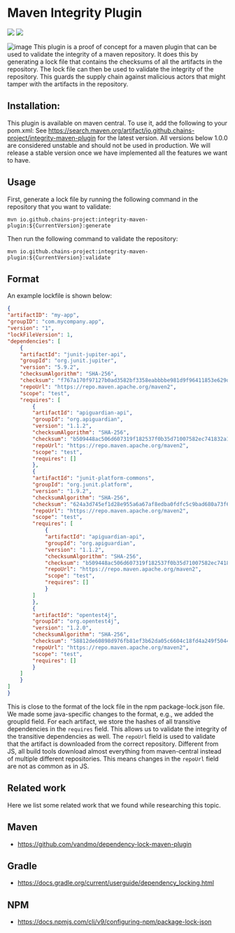 
# Maven Integrity Plugin
<p align="left">
	<a href="https://img.shields.io/badge/semver-2.0.0-blue" alt=SemVersion">
		<img src="https://img.shields.io/badge/semver-2.0.0-blue" /></a>
	<a href="https://maven-badges.herokuapp.com/maven-central/io.github.chains-project/integrity-maven-plugin/badge.png?gav=true" alt=Maven-Central">
		<img src="https://maven-badges.herokuapp.com/maven-central/io.github.chains-project/integrity-maven-plugin/badge.png?gav=true" /></a>
</p>


![image](https://user-images.githubusercontent.com/25300639/213881088-0c5abda8-9722-40d0-9e25-17558e63b0da.png)
This plugin is a proof of concept for a maven plugin that can be used to validate the integrity of a maven repository. It does this by generating a lock file that contains the checksums of all the artifacts in the repository. The lock file can then be used to validate the integrity of the repository.
This guards the supply chain against malicious actors that might tamper with the artifacts in the repository.

## Installation:

This plugin is available on maven central. To use it, add the following to your pom.xml:
See https://search.maven.org/artifact/io.github.chains-project/integrity-maven-plugin for the latest version.
All versions below 1.0.0 are considered unstable and should not be used in production.
We will release a stable version once we have implemented all the features we want to have.


## Usage
First, generate a lock file by running the following command in the repository that you want to validate:

```
mvn io.github.chains-project:integrity-maven-plugin:${CurrentVersion}:generate
```

Then run the following command to validate the repository:

```
mvn io.github.chains-project:integrity-maven-plugin:${CurrentVersion}:validate
```

## Format

An example lockfile is shown below:

```json
{
"artifactID": "my-app",
"groupID": "com.mycompany.app",
"version": "1",
"lockFileVersion": 1,
"dependencies": [
	{
	"artifactId": "junit-jupiter-api",
	"groupId": "org.junit.jupiter",
	"version": "5.9.2",
	"checksumAlgorithm": "SHA-256",
	"checksum": "f767a170f97127b0ad3582bf3358eabbbbe981d9f96411853e629d9276926fd5",
	"repoUrl": "https://repo.maven.apache.org/maven2",
	"scope": "test",
	"requires": [
		{
		"artifactId": "apiguardian-api",
		"groupId": "org.apiguardian",
		"version": "1.1.2",
		"checksumAlgorithm": "SHA-256",
		"checksum": "b509448ac506d607319f182537f0b35d71007582ec741832a1f111e5b5b70b38",
		"repoUrl": "https://repo.maven.apache.org/maven2",
		"scope": "test",
		"requires": []
		},
		{
		"artifactId": "junit-platform-commons",
		"groupId": "org.junit.platform",
		"version": "1.9.2",
		"checksumAlgorithm": "SHA-256",
		"checksum": "624a3d745ef1d28e955a6a67af8edba0fdfc5c9bad680a73f67a70bb950a683d",
		"repoUrl": "https://repo.maven.apache.org/maven2",
		"scope": "test",
		"requires": [
			{
			"artifactId": "apiguardian-api",
			"groupId": "org.apiguardian",
			"version": "1.1.2",
			"checksumAlgorithm": "SHA-256",
			"checksum": "b509448ac506d607319f182537f0b35d71007582ec741832a1f111e5b5b70b38",
			"repoUrl": "https://repo.maven.apache.org/maven2",
			"scope": "test",
			"requires": []
			}
		]
		},
		{
		"artifactId": "opentest4j",
		"groupId": "org.opentest4j",
		"version": "1.2.0",
		"checksumAlgorithm": "SHA-256",
		"checksum": "58812de60898d976fb81ef3b62da05c6604c18fd4a249f5044282479fc286af2",
		"repoUrl": "https://repo.maven.apache.org/maven2",
		"scope": "test",
		"requires": []
		}
	]
	}
]
}
```
This is close to the format of the lock file in the npm package-lock.json file.
We made some java-specific changes to the format, e.g., we added the groupId field.
For each artifact, we store the hashes of all transitive dependencies in the `requires` field.
This allows us to validate the integrity of the transitive dependencies as well.
The `repoUrl` field is used to validate that the artifact is downloaded from the correct repository.
Different from JS, all build tools download almost everything from maven-central instead of multiple different repositories.
This means changes in the `repoUrl` field are not as common as in JS.


## Related work
Here we list some related work that we found while researching this topic.
## Maven
- https://github.com/vandmo/dependency-lock-maven-plugin
##  Gradle
- https://docs.gradle.org/current/userguide/dependency_locking.html
## NPM
- https://docs.npmjs.com/cli/v9/configuring-npm/package-lock-json

